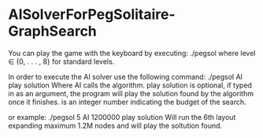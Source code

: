 # AISolverForPegSolitaire-GraphSearch

You can play the game with the keyboard by executing:
./pegsol <level>
where level ∈ {0, . . . , 8} for standard levels.

In order to execute the AI solver use the following command:
./pegsol <level> AI <budget> play solution
Where AI calls the algorithm. play solution is optional, if typed in as an argument, the program will play the solution found by the algorithm once it finishes. <budget> is an integer number indicating the budget of the search.

or example:
./pegsol 5 AI 1200000 play solution
Will run the 6th layout expanding maximum 1.2M nodes and will play the soltution found.
